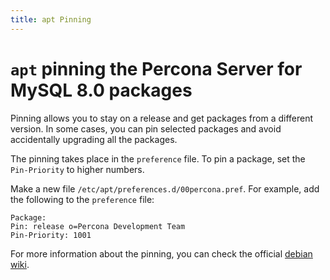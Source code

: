 ```yaml
---
title: apt Pinning
---
```

# `apt` pinning the Percona Server for MySQL 8.0 packages

Pinning allows you to stay on a release and get packages from a different version. In some cases, you can pin selected packages and avoid accidentally upgrading all the packages. 

The pinning takes place in the `preference` file. To pin a package, set the `Pin-Priority` to higher numbers. 
 
Make a new file `/etc/apt/preferences.d/00percona.pref`. For example, add the following to the `preference` file:

```text
Package: 
Pin: release o=Percona Development Team
Pin-Priority: 1001
```

For more information about the pinning, you can check the official [debian wiki](https://wiki.debian.org/AptConfiguration?action=show&redirect=AptPreferences).